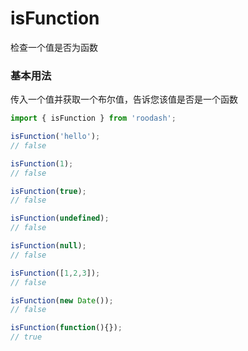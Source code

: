 # isFunction

检查一个值是否为函数

### 基本用法
传入一个值并获取一个布尔值，告诉您该值是否是一个函数

```typescript
import { isFunction } from 'roodash';

isFunction('hello');
// false

isFunction(1);
// false

isFunction(true);
// false

isFunction(undefined);
// false

isFunction(null);
// false

isFunction([1,2,3]);
// false

isFunction(new Date());
// false

isFunction(function(){});
// true
```